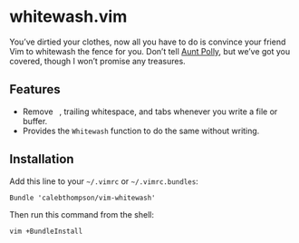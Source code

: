 whitewash.vim
=============

You’ve dirtied your clothes, now all you have to do is convince your friend Vim
to whitewash the fence for you. Don’t tell [Aunt Polly], but we’ve got you
covered, though I won’t promise any treasures.

[Aunt Polly]: http://en.wikipedia.org/wiki/The_Adventures_of_Tom_Sawyer#Plot

Features
--------

* Remove ``, trailing whitespace, and tabs whenever you write a file or buffer.
* Provides the `Whitewash` function to do the same without writing.

Installation
------------

Add this line to your `~/.vimrc` or `~/.vimrc.bundles`:

```vim
Bundle 'calebthompson/vim-whitewash'
```

Then run this command from the shell:

```
vim +BundleInstall
```

